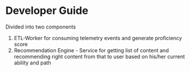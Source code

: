 

# Developer Guide

Divided into two components
1. ETL-Worker for consuming telemetry events and generate proficiency score
2. Recommendation Engine - Service for getting list of content and recommending right content from that to user based on his/her current ability and path
